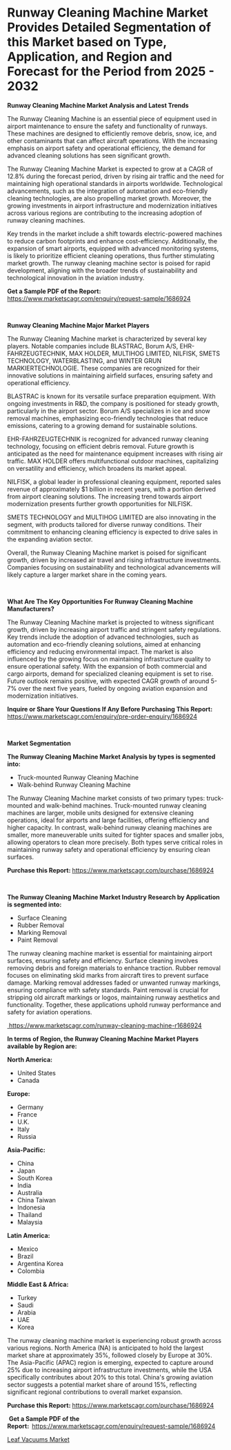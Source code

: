 <p><h1>Runway Cleaning Machine Market Provides Detailed Segmentation of this Market based on Type, Application, and Region and Forecast for the Period from 2025 - 2032</h1></p><p><strong>Runway Cleaning Machine Market Analysis and Latest Trends</strong></p>
<p><p>The Runway Cleaning Machine is an essential piece of equipment used in airport maintenance to ensure the safety and functionality of runways. These machines are designed to efficiently remove debris, snow, ice, and other contaminants that can affect aircraft operations. With the increasing emphasis on airport safety and operational efficiency, the demand for advanced cleaning solutions has seen significant growth.</p><p>The Runway Cleaning Machine Market is expected to grow at a CAGR of 12.8% during the forecast period, driven by rising air traffic and the need for maintaining high operational standards in airports worldwide. Technological advancements, such as the integration of automation and eco-friendly cleaning technologies, are also propelling market growth. Moreover, the growing investments in airport infrastructure and modernization initiatives across various regions are contributing to the increasing adoption of runway cleaning machines.</p><p>Key trends in the market include a shift towards electric-powered machines to reduce carbon footprints and enhance cost-efficiency. Additionally, the expansion of smart airports, equipped with advanced monitoring systems, is likely to prioritize efficient cleaning operations, thus further stimulating market growth. The runway cleaning machine sector is poised for rapid development, aligning with the broader trends of sustainability and technological innovation in the aviation industry.</p></p>
<p><strong>Get a Sample PDF of the Report:&nbsp;</strong> <a href="https://www.marketscagr.com/enquiry/request-sample/1686924?utm_campaign=3562&utm_medium=2&utm_source=Github&utm_content=ia&utm_term=09042025&utm_id=runway-cleaning-machine">https://www.marketscagr.com/enquiry/request-sample/1686924</a></p>
<p>&nbsp;</p>
<p><strong>Runway Cleaning Machine Major Market Players</strong></p>
<p><p>The Runway Cleaning Machine market is characterized by several key players. Notable companies include BLASTRAC, Borum A/S, EHR-FAHRZEUGTECHNIK, MAX HOLDER, MULTIHOG LIMITED, NILFISK, SMETS TECHNOLOGY, WATERBLASTING, and WINTER GRUN MARKIERTECHNOLOGIE. These companies are recognized for their innovative solutions in maintaining airfield surfaces, ensuring safety and operational efficiency.</p><p>BLASTRAC is known for its versatile surface preparation equipment. With ongoing investments in R&D, the company is positioned for steady growth, particularly in the airport sector. Borum A/S specializes in ice and snow removal machines, emphasizing eco-friendly technologies that reduce emissions, catering to a growing demand for sustainable solutions.</p><p>EHR-FAHRZEUGTECHNIK is recognized for advanced runway cleaning technology, focusing on efficient debris removal. Future growth is anticipated as the need for maintenance equipment increases with rising air traffic. MAX HOLDER offers multifunctional outdoor machines, capitalizing on versatility and efficiency, which broadens its market appeal.</p><p>NILFISK, a global leader in professional cleaning equipment, reported sales revenue of approximately $1 billion in recent years, with a portion derived from airport cleaning solutions. The increasing trend towards airport modernization presents further growth opportunities for NILFISK.</p><p>SMETS TECHNOLOGY and MULTIHOG LIMITED are also innovating in the segment, with products tailored for diverse runway conditions. Their commitment to enhancing cleaning efficiency is expected to drive sales in the expanding aviation sector.</p><p>Overall, the Runway Cleaning Machine market is poised for significant growth, driven by increased air travel and rising infrastructure investments. Companies focusing on sustainability and technological advancements will likely capture a larger market share in the coming years.</p></p>
<p>&nbsp;</p>
<p><strong>What Are The Key Opportunities For Runway Cleaning Machine Manufacturers?</strong></p>
<p><p>The Runway Cleaning Machine market is projected to witness significant growth, driven by increasing airport traffic and stringent safety regulations. Key trends include the adoption of advanced technologies, such as automation and eco-friendly cleaning solutions, aimed at enhancing efficiency and reducing environmental impact. The market is also influenced by the growing focus on maintaining infrastructure quality to ensure operational safety. With the expansion of both commercial and cargo airports, demand for specialized cleaning equipment is set to rise. Future outlook remains positive, with expected CAGR growth of around 5-7% over the next five years, fueled by ongoing aviation expansion and modernization initiatives.</p></p>
<p><strong>Inquire or Share Your Questions If Any Before Purchasing This Report:</strong> <a href="https://www.marketscagr.com/enquiry/pre-order-enquiry/1686924?utm_campaign=3562&utm_medium=2&utm_source=Github&utm_content=ia&utm_term=09042025&utm_id=runway-cleaning-machine">https://www.marketscagr.com/enquiry/pre-order-enquiry/1686924</a></p>
<p>&nbsp;</p>
<p><strong>Market Segmentation</strong></p>
<p><strong>The Runway Cleaning Machine Market Analysis by types is segmented into:</strong></p>
<p><ul><li>Truck-mounted Runway Cleaning Machine</li><li>Walk-behind Runway Cleaning Machine</li></ul></p>
<p><p>The Runway Cleaning Machine market consists of two primary types: truck-mounted and walk-behind machines. Truck-mounted runway cleaning machines are larger, mobile units designed for extensive cleaning operations, ideal for airports and large facilities, offering efficiency and higher capacity. In contrast, walk-behind runway cleaning machines are smaller, more maneuverable units suited for tighter spaces and smaller jobs, allowing operators to clean more precisely. Both types serve critical roles in maintaining runway safety and operational efficiency by ensuring clean surfaces.</p></p>
<p><strong>Purchase this Report:&nbsp;</strong><a href="https://www.marketscagr.com/purchase/1686924?utm_campaign=3562&utm_medium=2&utm_source=Github&utm_content=ia&utm_term=09042025&utm_id=runway-cleaning-machine">https://www.marketscagr.com/purchase/1686924</a></p>
<p>&nbsp;</p>
<p><strong>The Runway Cleaning Machine Market Industry Research by Application is segmented into:</strong></p>
<p><ul><li>Surface Cleaning</li><li>Rubber Removal</li><li>Marking Removal</li><li>Paint Removal</li></ul></p>
<p><p>The runway cleaning machine market is essential for maintaining airport surfaces, ensuring safety and efficiency. Surface cleaning involves removing debris and foreign materials to enhance traction. Rubber removal focuses on eliminating skid marks from aircraft tires to prevent surface damage. Marking removal addresses faded or unwanted runway markings, ensuring compliance with safety standards. Paint removal is crucial for stripping old aircraft markings or logos, maintaining runway aesthetics and functionality. Together, these applications uphold runway performance and safety for aviation operations.</p></p>
<p><a href="https://www.marketscagr.com/runway-cleaning-machine-r1686924?utm_campaign=3562&utm_medium=2&utm_source=Github&utm_content=ia&utm_term=09042025&utm_id=runway-cleaning-machine">&nbsp;https://www.marketscagr.com/runway-cleaning-machine-r1686924</a></p>
<p><strong>In terms of Region, the Runway Cleaning Machine Market Players available by Region are:</strong></p>
<p>
    <p> <strong> North America: </strong>
        <ul>
            <li>United States</li>
            <li>Canada</li>
        </ul>
        </p> 
    <p> <strong> Europe: </strong>
        <ul>
            <li>Germany</li>
            <li>France</li>
            <li>U.K.</li>
            <li>Italy</li>
            <li>Russia</li>
        </ul>
        </p> 
    <p> <strong> Asia-Pacific: </strong>
        <ul>
            <li>China</li>
            <li>Japan</li>
            <li>South Korea</li>
            <li>India</li>
            <li>Australia</li>
            <li>China Taiwan</li>
            <li>Indonesia</li>
            <li>Thailand</li>
            <li>Malaysia</li>
        </ul>
        </p> 
    <p> <strong> Latin America: </strong>
        <ul>
            <li>Mexico</li>
            <li>Brazil</li>
            <li>Argentina Korea</li>
            <li>Colombia</li>
        </ul>
        </p> 
    <p> <strong> Middle East & Africa: </strong>
        <ul>
            <li>Turkey</li>
            <li>Saudi</li>
            <li>Arabia</li>
            <li>UAE</li>
            <li>Korea</li>
        </ul>
    </p>
    </p>
<p><p>The runway cleaning machine market is experiencing robust growth across various regions. North America (NA) is anticipated to hold the largest market share at approximately 35%, followed closely by Europe at 30%. The Asia-Pacific (APAC) region is emerging, expected to capture around 25% due to increasing airport infrastructure investments, while the USA specifically contributes about 20% to this total. China's growing aviation sector suggests a potential market share of around 15%, reflecting significant regional contributions to overall market expansion.</p></p>
<p><strong>Purchase this Report: </strong><a href="https://www.marketscagr.com/purchase/1686924?utm_campaign=3562&utm_medium=2&utm_source=Github&utm_content=ia&utm_term=09042025&utm_id=runway-cleaning-machine">https://www.marketscagr.com/purchase/1686924</a></p>
<p>&nbsp;<strong>Get a Sample PDF of the Report:&nbsp;&nbsp;</strong><a href="https://www.marketscagr.com/enquiry/request-sample/1686924?utm_campaign=3562&utm_medium=2&utm_source=Github&utm_content=ia&utm_term=09042025&utm_id=runway-cleaning-machine">https://www.marketscagr.com/enquiry/request-sample/1686924</a></p>
<p><strong></strong></p>
<p><p><a href="https://github.com/daemluari/Market-Research-Report-List-1/blob/main/leaf-vacuums-market.md?utm_campaign=3562&utm_medium=2&utm_source=Github&utm_content=ia&utm_term=09042025&utm_id=runway-cleaning-machine">Leaf Vacuums Market</a></p></p>